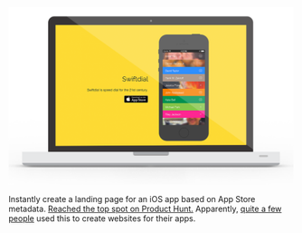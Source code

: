 ![](1-1.png)

Instantly create a landing page for an iOS app based on App Store metadata. [Reached the top spot on Product Hunt.](https://www.producthunt.com/tech/appstop) Apparently, [quite a few people](https://www.google.com/#q=%22Landing+page+created+automatically+with+AppStop%22) used this to create websites for their apps.

